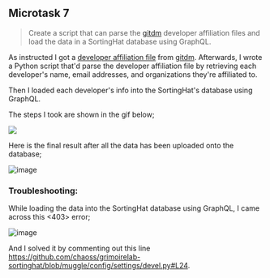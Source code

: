 ## Microtask 7

> Create a script that can parse the [gitdm](https://github.com/cncf/gitdm) developer affiliation files and load the data in a SortingHat database using GraphQL.

As instructed I got a [developer affiliation file](https://github.com/SteveKola/grimoirelab-microtasks/blob/main/microtask7/developers_affiliations1.txt) from 
[gitdm](https://github.com/cncf/gitdm). Afterwards, I wrote a Python script that'd parse the developer affiliation file by retrieving each developer's name, 
email addresses, and organizations they're affiliated to.

Then I loaded each developer's info into the SortingHat's database using GraphQL. 

The steps I took are shown in the gif below;

![](https://github.com/SteveKola/grimoirelab-microtasks/blob/main/microtask7/proof.gif)

Here is the final result after all the data has been uploaded onto the database;

![image](https://user-images.githubusercontent.com/45284829/114403012-5056c780-9b9c-11eb-9d08-f028f8aa5346.png)

### Troubleshooting:

While loading the data into the SortingHat database using GraphQL, I came across this <403> error;

![image](https://user-images.githubusercontent.com/45284829/114392909-51362c00-9b91-11eb-9e4f-9c2d68fd3ab3.png)

And I solved it by commenting out this line https://github.com/chaoss/grimoirelab-sortinghat/blob/muggle/config/settings/devel.py#L24.
